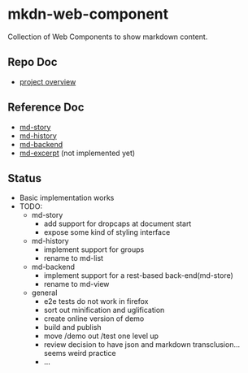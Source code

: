 # mkdn-web-component
Collection of Web Components to show markdown content.

## Repo Doc
* [project overview](markdown-components/README.md) 

## Reference Doc
* [md-story](docs/md-story.md)
* [md-history](docs/md-history.md)
* [md-backend](docs/md-backend.md)
* [md-excerpt](docs/md-excerpt.md) (not implemented yet) 

## Status

* Basic implementation works
* TODO:
  * md-story
      * add support for dropcaps at document start 
      * expose some kind of styling interface
  * md-history
      * implement support for groups
      * rename to md-list
  * md-backend
      * implement support for a rest-based back-end(md-store)
      * rename to md-view
  * general
      * e2e tests do not work in firefox
      * sort out minification and uglification
      * create online version of demo
      * build and publish
      * move /demo out /test one level up
      * review decision to have json and markdown transclusion... seems weird practice
      * ...

